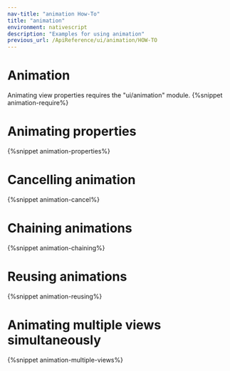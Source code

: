 ```yaml
---
nav-title: "animation How-To"
title: "animation"
environment: nativescript
description: "Examples for using animation"
previous_url: /ApiReference/ui/animation/HOW-TO
---
```

# Animation
Animating view properties requires the "ui/animation" module.
{%snippet animation-require%}

# Animating properties
{%snippet animation-properties%}

# Cancelling animation
{%snippet animation-cancel%}

# Chaining animations
{%snippet animation-chaining%}

# Reusing animations
{%snippet animation-reusing%}

# Animating multiple views simultaneously
{%snippet animation-multiple-views%}
